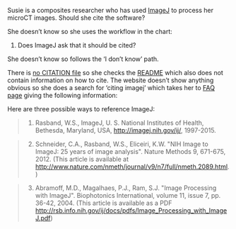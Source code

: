 Susie is a composites researcher who has used [ImageJ](http://imagej.net/) to process her microCT images.  Should she cite the software?

She doesn’t know so she uses the workflow in the chart:

1. Does ImageJ ask that it should be cited?
 
 She doesn’t know so follows the ‘I don’t know’ path.
 
 There is [no CITATION file](https://github.com/imagej/imagej) so she checks the [README](https://github.com/imagej/imagej/blob/master/README.md) which also does not contain information on how to cite.
 The website doesn’t show anything obvious so she does a search for ‘citing imagej’ which takes her to [FAQ page](http://rsb.info.nih.gov/ij/docs/faqs.html#cite) giving the following information:

Here are three possible ways to reference ImageJ: 

> 1.	Rasband, W.S., ImageJ, U. S. National Institutes of Health, Bethesda, Maryland, USA, http://imagej.nih.gov/ij/, 1997-2015. 

> 2.	Schneider, C.A., Rasband, W.S., Eliceiri, K.W. "NIH Image to ImageJ: 25 years of image analysis". Nature Methods 9, 671-675, 2012. (This article is available at http://www.nature.com/nmeth/journal/v9/n7/full/nmeth.2089.html.) 

> 3.	Abramoff, M.D., Magalhaes, P.J., Ram, S.J. "Image Processing with ImageJ". Biophotonics International, volume 11, issue 7, pp. 36-42, 2004. (This article is available as a PDF http://rsb.info.nih.gov/ij/docs/pdfs/Image_Processing_with_ImageJ.pdf) 
